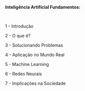 <html>
 <head>
  <p> <strong> Inteligência Artificial Fundamentos: </strong> </p> <br />
 </head>
 <body>
   <p> 1 - Introdução <br /> </p>
   <p> 2 - O que é? <br /> </p>
   <p>3 - Solucionando Problemas </p>
   <p> 4 - Aplicação no Mundo Real </p>
   <p> 5 - Machine Learning </p>
   <p> 6 - Redes Neurais </p>
   <p> 7 - Implicações na Sociedade </p>
 </body>
</html>
